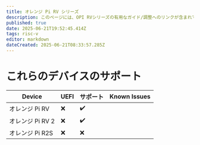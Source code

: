 ```yaml
---
title: オレンジ Pi RV シリーズ
description: このページには、OPI RVシリーズの有用なガイド/調整へのリンクが含まれています
published: true
date: 2025-06-21T19:52:45.414Z
tags: risc-v
editor: markdown
dateCreated: 2025-06-21T08:33:57.285Z
---
```


# これらのデバイスのサポート

| Device       | UEFI | サポート | Known Issues |
| ------------ | ---- | ---- | ------------ |
| オレンジ Pi RV   | ❌    | ✔️   |              |
| オレンジ Pi RV 2 | ❌    | ✔️   |              |
| オレンジ Pi R2S  | ❌    | ❌    |              |


